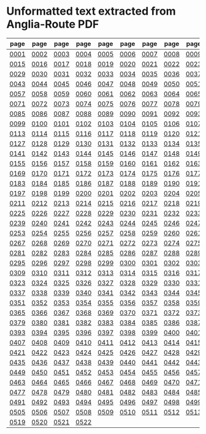 # Unformatted text extracted from Anglia-Route PDF

|page|page|page|page|page|page|page|page|page|page|page|page|page|page|
|----|----|----|----|----|----|----|----|----|----|----|----|----|----|
|[0001](Anglia-Route/txt/pg_0001.txt)|[0002](Anglia-Route/txt/pg_0002.txt)|[0003](Anglia-Route/txt/pg_0003.txt)|[0004](Anglia-Route/txt/pg_0004.txt)|[0005](Anglia-Route/txt/pg_0005.txt)|[0006](Anglia-Route/txt/pg_0006.txt)|[0007](Anglia-Route/txt/pg_0007.txt)|[0008](Anglia-Route/txt/pg_0008.txt)|[0009](Anglia-Route/txt/pg_0009.txt)|[0010](Anglia-Route/txt/pg_0010.txt)|[0011](Anglia-Route/txt/pg_0011.txt)|[0012](Anglia-Route/txt/pg_0012.txt)|[0013](Anglia-Route/txt/pg_0013.txt)|[0014](Anglia-Route/txt/pg_0014.txt)|
|[0015](Anglia-Route/txt/pg_0015.txt)|[0016](Anglia-Route/txt/pg_0016.txt)|[0017](Anglia-Route/txt/pg_0017.txt)|[0018](Anglia-Route/txt/pg_0018.txt)|[0019](Anglia-Route/txt/pg_0019.txt)|[0020](Anglia-Route/txt/pg_0020.txt)|[0021](Anglia-Route/txt/pg_0021.txt)|[0022](Anglia-Route/txt/pg_0022.txt)|[0023](Anglia-Route/txt/pg_0023.txt)|[0024](Anglia-Route/txt/pg_0024.txt)|[0025](Anglia-Route/txt/pg_0025.txt)|[0026](Anglia-Route/txt/pg_0026.txt)|[0027](Anglia-Route/txt/pg_0027.txt)|[0028](Anglia-Route/txt/pg_0028.txt)|
|[0029](Anglia-Route/txt/pg_0029.txt)|[0030](Anglia-Route/txt/pg_0030.txt)|[0031](Anglia-Route/txt/pg_0031.txt)|[0032](Anglia-Route/txt/pg_0032.txt)|[0033](Anglia-Route/txt/pg_0033.txt)|[0034](Anglia-Route/txt/pg_0034.txt)|[0035](Anglia-Route/txt/pg_0035.txt)|[0036](Anglia-Route/txt/pg_0036.txt)|[0037](Anglia-Route/txt/pg_0037.txt)|[0038](Anglia-Route/txt/pg_0038.txt)|[0039](Anglia-Route/txt/pg_0039.txt)|[0040](Anglia-Route/txt/pg_0040.txt)|[0041](Anglia-Route/txt/pg_0041.txt)|[0042](Anglia-Route/txt/pg_0042.txt)|
|[0043](Anglia-Route/txt/pg_0043.txt)|[0044](Anglia-Route/txt/pg_0044.txt)|[0045](Anglia-Route/txt/pg_0045.txt)|[0046](Anglia-Route/txt/pg_0046.txt)|[0047](Anglia-Route/txt/pg_0047.txt)|[0048](Anglia-Route/txt/pg_0048.txt)|[0049](Anglia-Route/txt/pg_0049.txt)|[0050](Anglia-Route/txt/pg_0050.txt)|[0051](Anglia-Route/txt/pg_0051.txt)|[0052](Anglia-Route/txt/pg_0052.txt)|[0053](Anglia-Route/txt/pg_0053.txt)|[0054](Anglia-Route/txt/pg_0054.txt)|[0055](Anglia-Route/txt/pg_0055.txt)|[0056](Anglia-Route/txt/pg_0056.txt)|
|[0057](Anglia-Route/txt/pg_0057.txt)|[0058](Anglia-Route/txt/pg_0058.txt)|[0059](Anglia-Route/txt/pg_0059.txt)|[0060](Anglia-Route/txt/pg_0060.txt)|[0061](Anglia-Route/txt/pg_0061.txt)|[0062](Anglia-Route/txt/pg_0062.txt)|[0063](Anglia-Route/txt/pg_0063.txt)|[0064](Anglia-Route/txt/pg_0064.txt)|[0065](Anglia-Route/txt/pg_0065.txt)|[0066](Anglia-Route/txt/pg_0066.txt)|[0067](Anglia-Route/txt/pg_0067.txt)|[0068](Anglia-Route/txt/pg_0068.txt)|[0069](Anglia-Route/txt/pg_0069.txt)|[0070](Anglia-Route/txt/pg_0070.txt)|
|[0071](Anglia-Route/txt/pg_0071.txt)|[0072](Anglia-Route/txt/pg_0072.txt)|[0073](Anglia-Route/txt/pg_0073.txt)|[0074](Anglia-Route/txt/pg_0074.txt)|[0075](Anglia-Route/txt/pg_0075.txt)|[0076](Anglia-Route/txt/pg_0076.txt)|[0077](Anglia-Route/txt/pg_0077.txt)|[0078](Anglia-Route/txt/pg_0078.txt)|[0079](Anglia-Route/txt/pg_0079.txt)|[0080](Anglia-Route/txt/pg_0080.txt)|[0081](Anglia-Route/txt/pg_0081.txt)|[0082](Anglia-Route/txt/pg_0082.txt)|[0083](Anglia-Route/txt/pg_0083.txt)|[0084](Anglia-Route/txt/pg_0084.txt)|
|[0085](Anglia-Route/txt/pg_0085.txt)|[0086](Anglia-Route/txt/pg_0086.txt)|[0087](Anglia-Route/txt/pg_0087.txt)|[0088](Anglia-Route/txt/pg_0088.txt)|[0089](Anglia-Route/txt/pg_0089.txt)|[0090](Anglia-Route/txt/pg_0090.txt)|[0091](Anglia-Route/txt/pg_0091.txt)|[0092](Anglia-Route/txt/pg_0092.txt)|[0093](Anglia-Route/txt/pg_0093.txt)|[0094](Anglia-Route/txt/pg_0094.txt)|[0095](Anglia-Route/txt/pg_0095.txt)|[0096](Anglia-Route/txt/pg_0096.txt)|[0097](Anglia-Route/txt/pg_0097.txt)|[0098](Anglia-Route/txt/pg_0098.txt)|
|[0099](Anglia-Route/txt/pg_0099.txt)|[0100](Anglia-Route/txt/pg_0100.txt)|[0101](Anglia-Route/txt/pg_0101.txt)|[0102](Anglia-Route/txt/pg_0102.txt)|[0103](Anglia-Route/txt/pg_0103.txt)|[0104](Anglia-Route/txt/pg_0104.txt)|[0105](Anglia-Route/txt/pg_0105.txt)|[0106](Anglia-Route/txt/pg_0106.txt)|[0107](Anglia-Route/txt/pg_0107.txt)|[0108](Anglia-Route/txt/pg_0108.txt)|[0109](Anglia-Route/txt/pg_0109.txt)|[0110](Anglia-Route/txt/pg_0110.txt)|[0111](Anglia-Route/txt/pg_0111.txt)|[0112](Anglia-Route/txt/pg_0112.txt)|
|[0113](Anglia-Route/txt/pg_0113.txt)|[0114](Anglia-Route/txt/pg_0114.txt)|[0115](Anglia-Route/txt/pg_0115.txt)|[0116](Anglia-Route/txt/pg_0116.txt)|[0117](Anglia-Route/txt/pg_0117.txt)|[0118](Anglia-Route/txt/pg_0118.txt)|[0119](Anglia-Route/txt/pg_0119.txt)|[0120](Anglia-Route/txt/pg_0120.txt)|[0121](Anglia-Route/txt/pg_0121.txt)|[0122](Anglia-Route/txt/pg_0122.txt)|[0123](Anglia-Route/txt/pg_0123.txt)|[0124](Anglia-Route/txt/pg_0124.txt)|[0125](Anglia-Route/txt/pg_0125.txt)|[0126](Anglia-Route/txt/pg_0126.txt)|
|[0127](Anglia-Route/txt/pg_0127.txt)|[0128](Anglia-Route/txt/pg_0128.txt)|[0129](Anglia-Route/txt/pg_0129.txt)|[0130](Anglia-Route/txt/pg_0130.txt)|[0131](Anglia-Route/txt/pg_0131.txt)|[0132](Anglia-Route/txt/pg_0132.txt)|[0133](Anglia-Route/txt/pg_0133.txt)|[0134](Anglia-Route/txt/pg_0134.txt)|[0135](Anglia-Route/txt/pg_0135.txt)|[0136](Anglia-Route/txt/pg_0136.txt)|[0137](Anglia-Route/txt/pg_0137.txt)|[0138](Anglia-Route/txt/pg_0138.txt)|[0139](Anglia-Route/txt/pg_0139.txt)|[0140](Anglia-Route/txt/pg_0140.txt)|
|[0141](Anglia-Route/txt/pg_0141.txt)|[0142](Anglia-Route/txt/pg_0142.txt)|[0143](Anglia-Route/txt/pg_0143.txt)|[0144](Anglia-Route/txt/pg_0144.txt)|[0145](Anglia-Route/txt/pg_0145.txt)|[0146](Anglia-Route/txt/pg_0146.txt)|[0147](Anglia-Route/txt/pg_0147.txt)|[0148](Anglia-Route/txt/pg_0148.txt)|[0149](Anglia-Route/txt/pg_0149.txt)|[0150](Anglia-Route/txt/pg_0150.txt)|[0151](Anglia-Route/txt/pg_0151.txt)|[0152](Anglia-Route/txt/pg_0152.txt)|[0153](Anglia-Route/txt/pg_0153.txt)|[0154](Anglia-Route/txt/pg_0154.txt)|
|[0155](Anglia-Route/txt/pg_0155.txt)|[0156](Anglia-Route/txt/pg_0156.txt)|[0157](Anglia-Route/txt/pg_0157.txt)|[0158](Anglia-Route/txt/pg_0158.txt)|[0159](Anglia-Route/txt/pg_0159.txt)|[0160](Anglia-Route/txt/pg_0160.txt)|[0161](Anglia-Route/txt/pg_0161.txt)|[0162](Anglia-Route/txt/pg_0162.txt)|[0163](Anglia-Route/txt/pg_0163.txt)|[0164](Anglia-Route/txt/pg_0164.txt)|[0165](Anglia-Route/txt/pg_0165.txt)|[0166](Anglia-Route/txt/pg_0166.txt)|[0167](Anglia-Route/txt/pg_0167.txt)|[0168](Anglia-Route/txt/pg_0168.txt)|
|[0169](Anglia-Route/txt/pg_0169.txt)|[0170](Anglia-Route/txt/pg_0170.txt)|[0171](Anglia-Route/txt/pg_0171.txt)|[0172](Anglia-Route/txt/pg_0172.txt)|[0173](Anglia-Route/txt/pg_0173.txt)|[0174](Anglia-Route/txt/pg_0174.txt)|[0175](Anglia-Route/txt/pg_0175.txt)|[0176](Anglia-Route/txt/pg_0176.txt)|[0177](Anglia-Route/txt/pg_0177.txt)|[0178](Anglia-Route/txt/pg_0178.txt)|[0179](Anglia-Route/txt/pg_0179.txt)|[0180](Anglia-Route/txt/pg_0180.txt)|[0181](Anglia-Route/txt/pg_0181.txt)|[0182](Anglia-Route/txt/pg_0182.txt)|
|[0183](Anglia-Route/txt/pg_0183.txt)|[0184](Anglia-Route/txt/pg_0184.txt)|[0185](Anglia-Route/txt/pg_0185.txt)|[0186](Anglia-Route/txt/pg_0186.txt)|[0187](Anglia-Route/txt/pg_0187.txt)|[0188](Anglia-Route/txt/pg_0188.txt)|[0189](Anglia-Route/txt/pg_0189.txt)|[0190](Anglia-Route/txt/pg_0190.txt)|[0191](Anglia-Route/txt/pg_0191.txt)|[0192](Anglia-Route/txt/pg_0192.txt)|[0193](Anglia-Route/txt/pg_0193.txt)|[0194](Anglia-Route/txt/pg_0194.txt)|[0195](Anglia-Route/txt/pg_0195.txt)|[0196](Anglia-Route/txt/pg_0196.txt)|
|[0197](Anglia-Route/txt/pg_0197.txt)|[0198](Anglia-Route/txt/pg_0198.txt)|[0199](Anglia-Route/txt/pg_0199.txt)|[0200](Anglia-Route/txt/pg_0200.txt)|[0201](Anglia-Route/txt/pg_0201.txt)|[0202](Anglia-Route/txt/pg_0202.txt)|[0203](Anglia-Route/txt/pg_0203.txt)|[0204](Anglia-Route/txt/pg_0204.txt)|[0205](Anglia-Route/txt/pg_0205.txt)|[0206](Anglia-Route/txt/pg_0206.txt)|[0207](Anglia-Route/txt/pg_0207.txt)|[0208](Anglia-Route/txt/pg_0208.txt)|[0209](Anglia-Route/txt/pg_0209.txt)|[0210](Anglia-Route/txt/pg_0210.txt)|
|[0211](Anglia-Route/txt/pg_0211.txt)|[0212](Anglia-Route/txt/pg_0212.txt)|[0213](Anglia-Route/txt/pg_0213.txt)|[0214](Anglia-Route/txt/pg_0214.txt)|[0215](Anglia-Route/txt/pg_0215.txt)|[0216](Anglia-Route/txt/pg_0216.txt)|[0217](Anglia-Route/txt/pg_0217.txt)|[0218](Anglia-Route/txt/pg_0218.txt)|[0219](Anglia-Route/txt/pg_0219.txt)|[0220](Anglia-Route/txt/pg_0220.txt)|[0221](Anglia-Route/txt/pg_0221.txt)|[0222](Anglia-Route/txt/pg_0222.txt)|[0223](Anglia-Route/txt/pg_0223.txt)|[0224](Anglia-Route/txt/pg_0224.txt)|
|[0225](Anglia-Route/txt/pg_0225.txt)|[0226](Anglia-Route/txt/pg_0226.txt)|[0227](Anglia-Route/txt/pg_0227.txt)|[0228](Anglia-Route/txt/pg_0228.txt)|[0229](Anglia-Route/txt/pg_0229.txt)|[0230](Anglia-Route/txt/pg_0230.txt)|[0231](Anglia-Route/txt/pg_0231.txt)|[0232](Anglia-Route/txt/pg_0232.txt)|[0233](Anglia-Route/txt/pg_0233.txt)|[0234](Anglia-Route/txt/pg_0234.txt)|[0235](Anglia-Route/txt/pg_0235.txt)|[0236](Anglia-Route/txt/pg_0236.txt)|[0237](Anglia-Route/txt/pg_0237.txt)|[0238](Anglia-Route/txt/pg_0238.txt)|
|[0239](Anglia-Route/txt/pg_0239.txt)|[0240](Anglia-Route/txt/pg_0240.txt)|[0241](Anglia-Route/txt/pg_0241.txt)|[0242](Anglia-Route/txt/pg_0242.txt)|[0243](Anglia-Route/txt/pg_0243.txt)|[0244](Anglia-Route/txt/pg_0244.txt)|[0245](Anglia-Route/txt/pg_0245.txt)|[0246](Anglia-Route/txt/pg_0246.txt)|[0247](Anglia-Route/txt/pg_0247.txt)|[0248](Anglia-Route/txt/pg_0248.txt)|[0249](Anglia-Route/txt/pg_0249.txt)|[0250](Anglia-Route/txt/pg_0250.txt)|[0251](Anglia-Route/txt/pg_0251.txt)|[0252](Anglia-Route/txt/pg_0252.txt)|
|[0253](Anglia-Route/txt/pg_0253.txt)|[0254](Anglia-Route/txt/pg_0254.txt)|[0255](Anglia-Route/txt/pg_0255.txt)|[0256](Anglia-Route/txt/pg_0256.txt)|[0257](Anglia-Route/txt/pg_0257.txt)|[0258](Anglia-Route/txt/pg_0258.txt)|[0259](Anglia-Route/txt/pg_0259.txt)|[0260](Anglia-Route/txt/pg_0260.txt)|[0261](Anglia-Route/txt/pg_0261.txt)|[0262](Anglia-Route/txt/pg_0262.txt)|[0263](Anglia-Route/txt/pg_0263.txt)|[0264](Anglia-Route/txt/pg_0264.txt)|[0265](Anglia-Route/txt/pg_0265.txt)|[0266](Anglia-Route/txt/pg_0266.txt)|
|[0267](Anglia-Route/txt/pg_0267.txt)|[0268](Anglia-Route/txt/pg_0268.txt)|[0269](Anglia-Route/txt/pg_0269.txt)|[0270](Anglia-Route/txt/pg_0270.txt)|[0271](Anglia-Route/txt/pg_0271.txt)|[0272](Anglia-Route/txt/pg_0272.txt)|[0273](Anglia-Route/txt/pg_0273.txt)|[0274](Anglia-Route/txt/pg_0274.txt)|[0275](Anglia-Route/txt/pg_0275.txt)|[0276](Anglia-Route/txt/pg_0276.txt)|[0277](Anglia-Route/txt/pg_0277.txt)|[0278](Anglia-Route/txt/pg_0278.txt)|[0279](Anglia-Route/txt/pg_0279.txt)|[0280](Anglia-Route/txt/pg_0280.txt)|
|[0281](Anglia-Route/txt/pg_0281.txt)|[0282](Anglia-Route/txt/pg_0282.txt)|[0283](Anglia-Route/txt/pg_0283.txt)|[0284](Anglia-Route/txt/pg_0284.txt)|[0285](Anglia-Route/txt/pg_0285.txt)|[0286](Anglia-Route/txt/pg_0286.txt)|[0287](Anglia-Route/txt/pg_0287.txt)|[0288](Anglia-Route/txt/pg_0288.txt)|[0289](Anglia-Route/txt/pg_0289.txt)|[0290](Anglia-Route/txt/pg_0290.txt)|[0291](Anglia-Route/txt/pg_0291.txt)|[0292](Anglia-Route/txt/pg_0292.txt)|[0293](Anglia-Route/txt/pg_0293.txt)|[0294](Anglia-Route/txt/pg_0294.txt)|
|[0295](Anglia-Route/txt/pg_0295.txt)|[0296](Anglia-Route/txt/pg_0296.txt)|[0297](Anglia-Route/txt/pg_0297.txt)|[0298](Anglia-Route/txt/pg_0298.txt)|[0299](Anglia-Route/txt/pg_0299.txt)|[0300](Anglia-Route/txt/pg_0300.txt)|[0301](Anglia-Route/txt/pg_0301.txt)|[0302](Anglia-Route/txt/pg_0302.txt)|[0303](Anglia-Route/txt/pg_0303.txt)|[0304](Anglia-Route/txt/pg_0304.txt)|[0305](Anglia-Route/txt/pg_0305.txt)|[0306](Anglia-Route/txt/pg_0306.txt)|[0307](Anglia-Route/txt/pg_0307.txt)|[0308](Anglia-Route/txt/pg_0308.txt)|
|[0309](Anglia-Route/txt/pg_0309.txt)|[0310](Anglia-Route/txt/pg_0310.txt)|[0311](Anglia-Route/txt/pg_0311.txt)|[0312](Anglia-Route/txt/pg_0312.txt)|[0313](Anglia-Route/txt/pg_0313.txt)|[0314](Anglia-Route/txt/pg_0314.txt)|[0315](Anglia-Route/txt/pg_0315.txt)|[0316](Anglia-Route/txt/pg_0316.txt)|[0317](Anglia-Route/txt/pg_0317.txt)|[0318](Anglia-Route/txt/pg_0318.txt)|[0319](Anglia-Route/txt/pg_0319.txt)|[0320](Anglia-Route/txt/pg_0320.txt)|[0321](Anglia-Route/txt/pg_0321.txt)|[0322](Anglia-Route/txt/pg_0322.txt)|
|[0323](Anglia-Route/txt/pg_0323.txt)|[0324](Anglia-Route/txt/pg_0324.txt)|[0325](Anglia-Route/txt/pg_0325.txt)|[0326](Anglia-Route/txt/pg_0326.txt)|[0327](Anglia-Route/txt/pg_0327.txt)|[0328](Anglia-Route/txt/pg_0328.txt)|[0329](Anglia-Route/txt/pg_0329.txt)|[0330](Anglia-Route/txt/pg_0330.txt)|[0331](Anglia-Route/txt/pg_0331.txt)|[0332](Anglia-Route/txt/pg_0332.txt)|[0333](Anglia-Route/txt/pg_0333.txt)|[0334](Anglia-Route/txt/pg_0334.txt)|[0335](Anglia-Route/txt/pg_0335.txt)|[0336](Anglia-Route/txt/pg_0336.txt)|
|[0337](Anglia-Route/txt/pg_0337.txt)|[0338](Anglia-Route/txt/pg_0338.txt)|[0339](Anglia-Route/txt/pg_0339.txt)|[0340](Anglia-Route/txt/pg_0340.txt)|[0341](Anglia-Route/txt/pg_0341.txt)|[0342](Anglia-Route/txt/pg_0342.txt)|[0343](Anglia-Route/txt/pg_0343.txt)|[0344](Anglia-Route/txt/pg_0344.txt)|[0345](Anglia-Route/txt/pg_0345.txt)|[0346](Anglia-Route/txt/pg_0346.txt)|[0347](Anglia-Route/txt/pg_0347.txt)|[0348](Anglia-Route/txt/pg_0348.txt)|[0349](Anglia-Route/txt/pg_0349.txt)|[0350](Anglia-Route/txt/pg_0350.txt)|
|[0351](Anglia-Route/txt/pg_0351.txt)|[0352](Anglia-Route/txt/pg_0352.txt)|[0353](Anglia-Route/txt/pg_0353.txt)|[0354](Anglia-Route/txt/pg_0354.txt)|[0355](Anglia-Route/txt/pg_0355.txt)|[0356](Anglia-Route/txt/pg_0356.txt)|[0357](Anglia-Route/txt/pg_0357.txt)|[0358](Anglia-Route/txt/pg_0358.txt)|[0359](Anglia-Route/txt/pg_0359.txt)|[0360](Anglia-Route/txt/pg_0360.txt)|[0361](Anglia-Route/txt/pg_0361.txt)|[0362](Anglia-Route/txt/pg_0362.txt)|[0363](Anglia-Route/txt/pg_0363.txt)|[0364](Anglia-Route/txt/pg_0364.txt)|
|[0365](Anglia-Route/txt/pg_0365.txt)|[0366](Anglia-Route/txt/pg_0366.txt)|[0367](Anglia-Route/txt/pg_0367.txt)|[0368](Anglia-Route/txt/pg_0368.txt)|[0369](Anglia-Route/txt/pg_0369.txt)|[0370](Anglia-Route/txt/pg_0370.txt)|[0371](Anglia-Route/txt/pg_0371.txt)|[0372](Anglia-Route/txt/pg_0372.txt)|[0373](Anglia-Route/txt/pg_0373.txt)|[0374](Anglia-Route/txt/pg_0374.txt)|[0375](Anglia-Route/txt/pg_0375.txt)|[0376](Anglia-Route/txt/pg_0376.txt)|[0377](Anglia-Route/txt/pg_0377.txt)|[0378](Anglia-Route/txt/pg_0378.txt)|
|[0379](Anglia-Route/txt/pg_0379.txt)|[0380](Anglia-Route/txt/pg_0380.txt)|[0381](Anglia-Route/txt/pg_0381.txt)|[0382](Anglia-Route/txt/pg_0382.txt)|[0383](Anglia-Route/txt/pg_0383.txt)|[0384](Anglia-Route/txt/pg_0384.txt)|[0385](Anglia-Route/txt/pg_0385.txt)|[0386](Anglia-Route/txt/pg_0386.txt)|[0387](Anglia-Route/txt/pg_0387.txt)|[0388](Anglia-Route/txt/pg_0388.txt)|[0389](Anglia-Route/txt/pg_0389.txt)|[0390](Anglia-Route/txt/pg_0390.txt)|[0391](Anglia-Route/txt/pg_0391.txt)|[0392](Anglia-Route/txt/pg_0392.txt)|
|[0393](Anglia-Route/txt/pg_0393.txt)|[0394](Anglia-Route/txt/pg_0394.txt)|[0395](Anglia-Route/txt/pg_0395.txt)|[0396](Anglia-Route/txt/pg_0396.txt)|[0397](Anglia-Route/txt/pg_0397.txt)|[0398](Anglia-Route/txt/pg_0398.txt)|[0399](Anglia-Route/txt/pg_0399.txt)|[0400](Anglia-Route/txt/pg_0400.txt)|[0401](Anglia-Route/txt/pg_0401.txt)|[0402](Anglia-Route/txt/pg_0402.txt)|[0403](Anglia-Route/txt/pg_0403.txt)|[0404](Anglia-Route/txt/pg_0404.txt)|[0405](Anglia-Route/txt/pg_0405.txt)|[0406](Anglia-Route/txt/pg_0406.txt)|
|[0407](Anglia-Route/txt/pg_0407.txt)|[0408](Anglia-Route/txt/pg_0408.txt)|[0409](Anglia-Route/txt/pg_0409.txt)|[0410](Anglia-Route/txt/pg_0410.txt)|[0411](Anglia-Route/txt/pg_0411.txt)|[0412](Anglia-Route/txt/pg_0412.txt)|[0413](Anglia-Route/txt/pg_0413.txt)|[0414](Anglia-Route/txt/pg_0414.txt)|[0415](Anglia-Route/txt/pg_0415.txt)|[0416](Anglia-Route/txt/pg_0416.txt)|[0417](Anglia-Route/txt/pg_0417.txt)|[0418](Anglia-Route/txt/pg_0418.txt)|[0419](Anglia-Route/txt/pg_0419.txt)|[0420](Anglia-Route/txt/pg_0420.txt)|
|[0421](Anglia-Route/txt/pg_0421.txt)|[0422](Anglia-Route/txt/pg_0422.txt)|[0423](Anglia-Route/txt/pg_0423.txt)|[0424](Anglia-Route/txt/pg_0424.txt)|[0425](Anglia-Route/txt/pg_0425.txt)|[0426](Anglia-Route/txt/pg_0426.txt)|[0427](Anglia-Route/txt/pg_0427.txt)|[0428](Anglia-Route/txt/pg_0428.txt)|[0429](Anglia-Route/txt/pg_0429.txt)|[0430](Anglia-Route/txt/pg_0430.txt)|[0431](Anglia-Route/txt/pg_0431.txt)|[0432](Anglia-Route/txt/pg_0432.txt)|[0433](Anglia-Route/txt/pg_0433.txt)|[0434](Anglia-Route/txt/pg_0434.txt)|
|[0435](Anglia-Route/txt/pg_0435.txt)|[0436](Anglia-Route/txt/pg_0436.txt)|[0437](Anglia-Route/txt/pg_0437.txt)|[0438](Anglia-Route/txt/pg_0438.txt)|[0439](Anglia-Route/txt/pg_0439.txt)|[0440](Anglia-Route/txt/pg_0440.txt)|[0441](Anglia-Route/txt/pg_0441.txt)|[0442](Anglia-Route/txt/pg_0442.txt)|[0443](Anglia-Route/txt/pg_0443.txt)|[0444](Anglia-Route/txt/pg_0444.txt)|[0445](Anglia-Route/txt/pg_0445.txt)|[0446](Anglia-Route/txt/pg_0446.txt)|[0447](Anglia-Route/txt/pg_0447.txt)|[0448](Anglia-Route/txt/pg_0448.txt)|
|[0449](Anglia-Route/txt/pg_0449.txt)|[0450](Anglia-Route/txt/pg_0450.txt)|[0451](Anglia-Route/txt/pg_0451.txt)|[0452](Anglia-Route/txt/pg_0452.txt)|[0453](Anglia-Route/txt/pg_0453.txt)|[0454](Anglia-Route/txt/pg_0454.txt)|[0455](Anglia-Route/txt/pg_0455.txt)|[0456](Anglia-Route/txt/pg_0456.txt)|[0457](Anglia-Route/txt/pg_0457.txt)|[0458](Anglia-Route/txt/pg_0458.txt)|[0459](Anglia-Route/txt/pg_0459.txt)|[0460](Anglia-Route/txt/pg_0460.txt)|[0461](Anglia-Route/txt/pg_0461.txt)|[0462](Anglia-Route/txt/pg_0462.txt)|
|[0463](Anglia-Route/txt/pg_0463.txt)|[0464](Anglia-Route/txt/pg_0464.txt)|[0465](Anglia-Route/txt/pg_0465.txt)|[0466](Anglia-Route/txt/pg_0466.txt)|[0467](Anglia-Route/txt/pg_0467.txt)|[0468](Anglia-Route/txt/pg_0468.txt)|[0469](Anglia-Route/txt/pg_0469.txt)|[0470](Anglia-Route/txt/pg_0470.txt)|[0471](Anglia-Route/txt/pg_0471.txt)|[0472](Anglia-Route/txt/pg_0472.txt)|[0473](Anglia-Route/txt/pg_0473.txt)|[0474](Anglia-Route/txt/pg_0474.txt)|[0475](Anglia-Route/txt/pg_0475.txt)|[0476](Anglia-Route/txt/pg_0476.txt)|
|[0477](Anglia-Route/txt/pg_0477.txt)|[0478](Anglia-Route/txt/pg_0478.txt)|[0479](Anglia-Route/txt/pg_0479.txt)|[0480](Anglia-Route/txt/pg_0480.txt)|[0481](Anglia-Route/txt/pg_0481.txt)|[0482](Anglia-Route/txt/pg_0482.txt)|[0483](Anglia-Route/txt/pg_0483.txt)|[0484](Anglia-Route/txt/pg_0484.txt)|[0485](Anglia-Route/txt/pg_0485.txt)|[0486](Anglia-Route/txt/pg_0486.txt)|[0487](Anglia-Route/txt/pg_0487.txt)|[0488](Anglia-Route/txt/pg_0488.txt)|[0489](Anglia-Route/txt/pg_0489.txt)|[0490](Anglia-Route/txt/pg_0490.txt)|
|[0491](Anglia-Route/txt/pg_0491.txt)|[0492](Anglia-Route/txt/pg_0492.txt)|[0493](Anglia-Route/txt/pg_0493.txt)|[0494](Anglia-Route/txt/pg_0494.txt)|[0495](Anglia-Route/txt/pg_0495.txt)|[0496](Anglia-Route/txt/pg_0496.txt)|[0497](Anglia-Route/txt/pg_0497.txt)|[0498](Anglia-Route/txt/pg_0498.txt)|[0499](Anglia-Route/txt/pg_0499.txt)|[0500](Anglia-Route/txt/pg_0500.txt)|[0501](Anglia-Route/txt/pg_0501.txt)|[0502](Anglia-Route/txt/pg_0502.txt)|[0503](Anglia-Route/txt/pg_0503.txt)|[0504](Anglia-Route/txt/pg_0504.txt)|
|[0505](Anglia-Route/txt/pg_0505.txt)|[0506](Anglia-Route/txt/pg_0506.txt)|[0507](Anglia-Route/txt/pg_0507.txt)|[0508](Anglia-Route/txt/pg_0508.txt)|[0509](Anglia-Route/txt/pg_0509.txt)|[0510](Anglia-Route/txt/pg_0510.txt)|[0511](Anglia-Route/txt/pg_0511.txt)|[0512](Anglia-Route/txt/pg_0512.txt)|[0513](Anglia-Route/txt/pg_0513.txt)|[0514](Anglia-Route/txt/pg_0514.txt)|[0515](Anglia-Route/txt/pg_0515.txt)|[0516](Anglia-Route/txt/pg_0516.txt)|[0517](Anglia-Route/txt/pg_0517.txt)|[0518](Anglia-Route/txt/pg_0518.txt)|
|[0519](Anglia-Route/txt/pg_0519.txt)|[0520](Anglia-Route/txt/pg_0520.txt)|[0521](Anglia-Route/txt/pg_0521.txt)|[0522](Anglia-Route/txt/pg_0522.txt)|||||||||||
